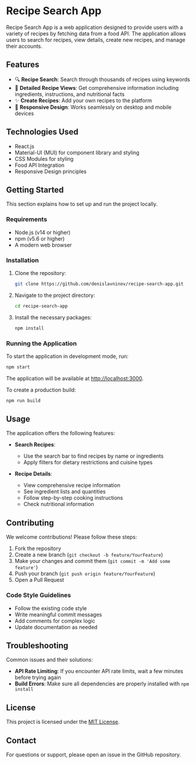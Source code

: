 # Recipe Search App

Recipe Search App is a web application designed to provide users with a variety of recipes by fetching data from a food API. The application allows users to search for recipes, view details, create new recipes, and manage their accounts.

## Features

- 🔍 **Recipe Search**: Search through thousands of recipes using keywords
- 📖 **Detailed Recipe Views**: Get comprehensive information including ingredients, instructions, and nutritional facts
- ✨ **Create Recipes**: Add your own recipes to the platform
- 📱 **Responsive Design**: Works seamlessly on desktop and mobile devices

## Technologies Used

- React.js
- Material-UI (MUI) for component library and styling
- CSS Modules for styling
- Food API Integration
- Responsive Design principles

## Getting Started

This section explains how to set up and run the project locally.

### Requirements

- Node.js (v14 or higher)
- npm (v5.6 or higher)
- A modern web browser

### Installation

1. Clone the repository:
   ```bash
   git clone https://github.com/denislavninov/recipe-search-app.git
   ```
2. Navigate to the project directory:
   ```bash
   cd recipe-search-app
   ```
3. Install the necessary packages:
   ```bash
   npm install
   ```

### Running the Application

To start the application in development mode, run:

```bash
npm start
```

The application will be available at [http://localhost:3000](http://localhost:3000).

To create a production build:

```bash
npm run build
```

## Usage

The application offers the following features:

- **Search Recipes**:

  - Use the search bar to find recipes by name or ingredients
  - Apply filters for dietary restrictions and cuisine types

- **Recipe Details**:

  - View comprehensive recipe information
  - See ingredient lists and quantities
  - Follow step-by-step cooking instructions
  - Check nutritional information

## Contributing

We welcome contributions! Please follow these steps:

1. Fork the repository
2. Create a new branch (`git checkout -b feature/YourFeature`)
3. Make your changes and commit them (`git commit -m 'Add some feature'`)
4. Push your branch (`git push origin feature/YourFeature`)
5. Open a Pull Request

### Code Style Guidelines

- Follow the existing code style
- Write meaningful commit messages
- Add comments for complex logic
- Update documentation as needed

## Troubleshooting

Common issues and their solutions:

- **API Rate Limiting**: If you encounter API rate limits, wait a few minutes before trying again
- **Build Errors**: Make sure all dependencies are properly installed with `npm install`

## License

This project is licensed under the [MIT License](LICENSE).

## Contact

For questions or support, please open an issue in the GitHub repository.
